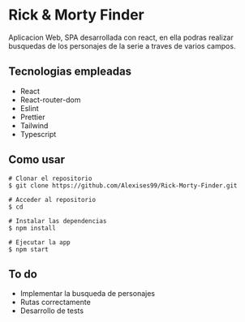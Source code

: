 # Rick & Morty Finder

Aplicacion Web, SPA desarrollada con react, en ella podras realizar busquedas de los personajes de la serie a traves de varios campos.

## Tecnologias empleadas

- React
- React-router-dom
- Eslint
- Prettier
- Tailwind
- Typescript

## Como usar

```
# Clonar el repositorio
$ git clone https://github.com/Alexises99/Rick-Morty-Finder.git

# Acceder al repositorio
$ cd

# Instalar las dependencias
$ npm install

# Ejecutar la app
$ npm start
```

## To do

- Implementar la busqueda de personajes
- Rutas correctamente
- Desarrollo de tests
